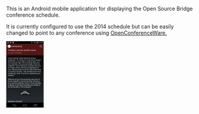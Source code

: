 This is an Android mobile application for displaying the Open Source Bridge conference schedule.

It is currently configured to use the 2014 schedule but can be easily changed to point to any conference using [OpenConferenceWare.](http://openconferenceware.org)

<img src="https://raw.githubusercontent.com/markholland/ocw-android-2014/development/App%20Screenshots/device-2014-08-29-120234.png" alt="Event detail view" style="width:100px;">

